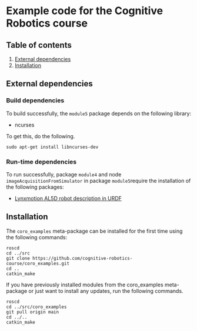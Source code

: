 # Example code for the Cognitive Robotics course

## Table of contents
1. [External dependencies](#external-dependencies)
2. [Installation](#installation)


## External dependencies

### Build dependencies

To build successfully, the `module5` package depends on the following library:

* ncurses

To get this, do the following.

```
sudo apt-get install libncurses-dev
```

### Run-time dependencies

To run successfully, package `module4`  and node `imageAcquisitionFromSimulator` in package `module5`require the installation of the following packages:

* [Lynxmotion AL5D robot description in URDF](https://github.com/cognitive-robotics-course/lynxmotion_al5d_description)

## Installation
The `coro_examples` meta-package can be installed for the first time using the following commands:
```
roscd
cd ../src
git clone https://github.com/cognitive-robotics-course/coro_examples.git
cd ..
catkin_make
```

If you have previously installed  modules from the coro_examples meta-package or just want to install any updates, run the following commands.
```
roscd
cd ../src/coro_examples
git pull origin main
cd ../..
catkin_make
```


